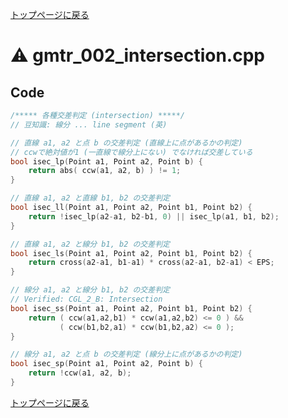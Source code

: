 <!-- mathjax config similar to math.stackexchange -->
<script type="text/javascript"
  src="http://cdn.mathjax.org/mathjax/latest/MathJax.js?config=TeX-AMS-MML_HTMLorMML">
</script>
<script type="text/x-mathjax-config">
  MathJax.Hub.Config({
    TeX: { equationNumbers: { autoNumber: "AMS" }},
    tex2jax: {
      inlineMath: [ ['$','$'] ],
      processEscapes: true
    },
    "HTML-CSS": { matchFontHeight: false },
    displayAlign: "left",
    displayIndent: "2em"
  });
</script>

<script type="text/javascript" src="https://cdnjs.cloudflare.com/ajax/libs/jquery/3.4.1/jquery.min.js"></script>
<link rel="stylesheet" href="../css/copy-button.css" />
<script type="text/javascript" src="../js/balloons.js"></script>
<script type="text/javascript" src="../js/copy-button.js"></script>



[トップページに戻る](../index.html)

# :warning: gmtr\_002\_intersection.cpp

## Code

```cpp
/***** 各種交差判定 (intersection) *****/
// 豆知識: 線分 ... line segment (英)

// 直線 a1, a2 と点 b の交差判定 (直線上に点があるかの判定)
// ccwで絶対値が1 (一直線で線分上にない) でなければ交差している
bool isec_lp(Point a1, Point a2, Point b) {
    return abs( ccw(a1, a2, b) ) != 1;
}

// 直線 a1, a2 と直線 b1, b2 の交差判定
bool isec_ll(Point a1, Point a2, Point b1, Point b2) {
    return !isec_lp(a2-a1, b2-b1, 0) || isec_lp(a1, b1, b2);
}

// 直線 a1, a2 と線分 b1, b2 の交差判定
bool isec_ls(Point a1, Point a2, Point b1, Point b2) {
    return cross(a2-a1, b1-a1) * cross(a2-a1, b2-a1) < EPS;
}

// 線分 a1, a2 と線分 b1, b2 の交差判定
// Verified: CGL_2_B: Intersection
bool isec_ss(Point a1, Point a2, Point b1, Point b2) {
    return ( ccw(a1,a2,b1) * ccw(a1,a2,b2) <= 0 ) &&
           ( ccw(b1,b2,a1) * ccw(b1,b2,a2) <= 0 );
}

// 線分 a1, a2 と点 b の交差判定 (線分上に点があるかの判定)
bool isec_sp(Point a1, Point a2, Point b) {
    return !ccw(a1, a2, b);
}

```

[トップページに戻る](../index.html)
